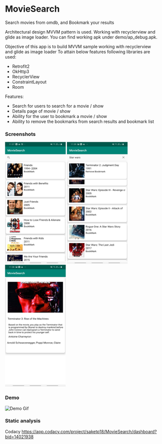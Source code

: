# MovieSearch
Search movies from omdb, and Bookmark your results

Architectural design MVVM pattern is used. Working with recyclerview and glide as image loader. You can find working apk under demo/ap_debug.apk.

Objective of this app is to build MVVM sample working with recyclerview and glide as image loader To attain below features following libraries are used: 
  - Retrofit2 
  - OkHttp3 
  - RecyclerView 
  - ConstraintLayout
  - Room

Features:
- Search for users to search for a movie / show
- Details page of movie / show
- Ability for the user to bookmark a movie / show
- Ability to remove the bookmarks from search results and bookmark list

### Screenshots
<p float="left">
<img src="https://github.com/saketp18/MovieSearch/blob/master/demo/app_1.jpg" width="200" height="400" />
<img src="https://github.com/saketp18/MovieSearch/blob/master/demo/app_2.jpg" width="200" height="400" />
<img src="https://github.com/saketp18/MovieSearch/blob/master/demo/app_3.jpg" width="200" height="400" />
</p>

### Demo
![Demo Gif](https://github.com/saketp18/MovieSearch/blob/master/demo/demo.gif)


### Static analysis
Codacy
https://app.codacy.com/project/saketp18/MovieSearch/dashboard?bid=14021938
